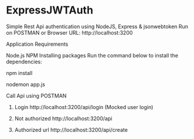 # ExpressJWTAuth

Simple Rest Api authentication using NodeJS, Express & jsonwebtoken
Run on POSTMAN or Browser URL: http://localhost:3200

Application Requirements

Node.js
NPM
Installing packages Run the command below to install the dependencies:

npm install

nodemon app.js

Call Api using POSTMAN

1. Login
   http://localhost:3200/api/login (Mocked user login)
   
2. Not authorized 
   http://localhost:3200/api
   
3. Authorized url
   http://localhost:3200/api/create
